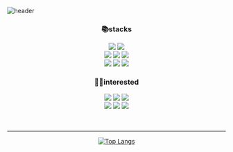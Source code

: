 ![header](https://capsule-render.vercel.app/api?type=waving&color=gradient&height=250&section=header&text=WonHee's%20Github&desc=since%202022&fontSize=60&fontAlignY=35&descSize=15)

<div align="center">

<!--START_SECTION:waka-->
<!--END_SECTION:waka-->


<h3>📚stacks</h3>

 <img src="https://img.shields.io/badge/React-61DAFB?style=flat-square&logo=React&logoColor=white"/></a>
 <img src="https://img.shields.io/badge/Redux-764ABC?style=flat-square&logo=Redux&logoColor=white"/></a> <br/>
 <img src="https://img.shields.io/badge/HTML5-E34F26?style=flat-square&logo=HTML5&logoColor=white"/></a>
 <img src="https://img.shields.io/badge/CSS3-1572B6?style=flat-square&logo=CSS3&logoColor=white"/></a> 
 <img src="https://img.shields.io/badge/JavaScript-F7DF1E?style=flat-square&logo=JavaScript&logoColor=white"/></a> <br/>
 <img src="https://img.shields.io/badge/Font Awesome-528DD7?style=flat-square&logo=Font Awesome&logoColor=white"/></a>
 <img src="https://img.shields.io/badge/MUI-007FFF?style=flat-square&logo=MUI&logoColor=white"/></a>
 <img src="https://img.shields.io/badge/styled-components-DB7093?style=flat-square&logo=styled-components&logoColor=white"/></a>

<h3>🤸‍♀️interested</h3>

 <img src="https://img.shields.io/badge/Sass-CC6699?style=flat-square&logo=Sass&logoColor=white"/></a>
 <img src="https://img.shields.io/badge/React Query-FF4152?style=flat-square&logo=React Query&logoColor=white"/></a>
 <img src="https://img.shields.io/badge/TypeScript-3178C6?style=flat-square&logo=TypeScript&logoColor=white"/></a> <br/>
 <img src="https://img.shields.io/badge/MySQL-4479A1?style=flat-square&logo=MySQL&logoColor=white"/></a>
 <img src="https://img.shields.io/badge/Node.js-339933?style=flat-square&logo=Node.js&logoColor=white"/></a>
 <img src="https://img.shields.io/badge/Next.js-000000?style=flat-square&logo=Next.js&logoColor=white"/></a>
<br/>
<br/>
<br/>


<hr/>

[![Top Langs](https://github-readme-stats.vercel.app/api/top-langs/?username=blueprint-12&layout=compact&theme=solarized-light)](https://github.com/blueprint-12/github-readme-stats)



</div>

